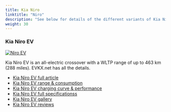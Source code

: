 ```yaml
---
title: Kia Niro
linktitle: "Niro"
description: "See below for details of the different variants of Kia Niro"
weight: 30
---
```

### Kia Niro EV

<a href="niro_ev/"><img src="https://media.evkx.net/multimedia/models/kia/niro/niro_ev/main_1_st.jpg" class="img-fluid" alt="Niro EV" ></a>

Kia Niro EV is an all-electric crossover with a WLTP range of up to 463 km (288 miles). EVKX.net has all the details. 

- [Kia Niro EV full article](niro_ev/)
- [Kia Niro EV range & consumption](niro_ev/rangeandconsumption/)
- [Kia Niro EV charging curve & performance](niro_ev/chargingcurve/)
- [Kia Niro EV full specificationss](niro_ev/specifications/)
- [Kia Niro EV gallery](niro_ev/gallery/)
- [Kia Niro EV reviews](niro_ev/reviews/)

